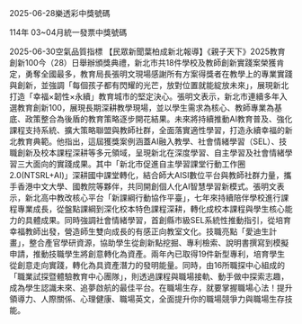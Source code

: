 
2025-06-28樂透彩中獎號碼

                                
114年 03~04月統一發票中獎號碼
                             
2025-06-30空氣品質指標
                              【民眾新聞葉柏成新北報導】《親子天下》2025教育創新100今（28）日舉辦頒獎典禮，新北市共18件學校及教師創新實踐案榮獲肯定，勇奪全國最多，教育局長張明文現場感謝所有方案得獎者在教學上的專業實踐與創新，並強調「每個孩子都有閃耀的光芒，放對位置就能綻放未來」，展現新北打造「幸福×韌性×永續」教育城市的堅定決心。張明文表示，新北市連續多年入選教育創新100，展現長期深耕教學現場，並以學生需求為核心、教師專業為基底、政策整合為後盾的教育策略逐步開花結果。未來將持續推動AI教育普及、強化課程支持系統、擴大策略聯盟與教師社群，全面落實適性學習，打造永續幸福的新北教育典範。他指出，這屆獲獎案例涵蓋AI融入教學、社會情緒學習（SEL）、技職創新及校本課程深耕等多元領域，呈現新北在深度學習、自主學習及社會情緒學習三大面向的實踐成果。其中「新北市促進自主學習課堂行動工作圈2.0(NTSRL+AI)」深耕國中課堂轉化，結合師大AISI數位平台與教師社群力量，攜手香港中文大學、國教院等夥伴，共同開創個人化AI智慧學習新模式。張明文表示，新北高中教改核心平台「新課綱行動協作平臺」，七年來持續陪伴學校進行課程專業成長，從盤點課綱到深化校本特色課程深耕，轉化成校本課程與學生核心能力的具體成果。同時強調社會情緒學習，首創縣市級SEL系統性推動指引，從培育幸福教師出發，營造師生雙向成長的有感正向教室文化。技職亮點「愛迪生計畫」，整合產官學研資源，協助學生從創新點挖掘、專利檢索、說明書撰寫到模擬申請，推動技職學生將創意轉化為資產。兩年內已取得19件新型專利，培育學生從創意走向實踐，轉化為具資產潛力的發明能量。同時，由16所職探中心組成的「職業試探暨體驗教育中心團隊」，則透過課程與職場接軌、動手做中探索志趣，成為學生認識未來、追夢啟航的最佳平台。在職場生存，就要掌握職場心法！提升領導力、人際關係、心理健康、職場英文，全面提升你的職場競爭力與職場生存技能。